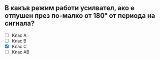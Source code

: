 ## В какъв режим работи усилвател, ако е отпушен през по-малко от 180° от периода на сигнала?

<!-- Верният отговор е отбелязан с [X] -->

- [ ] Клас А
- [ ] Клас В
- [X] Клас С
- [ ] Клас АВ
